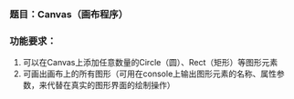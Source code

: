 ### 题目：Canvas（画布程序）

### 功能要求：

1. 可以在Canvas上添加任意数量的Circle（圆）、Rect（矩形）等图形元素
2. 可画出画布上的所有图形（可用在console上输出图形元素的名称、属性参数，来代替在真实的图形界面的绘制操作）